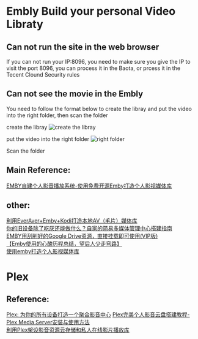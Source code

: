 # Embly Build your personal Video Libraty

## Can not run the site in the web browser
If you can not run your IP:8096, you need to make sure you give the IP to visit the port 8096, you can process it in the Baota, or prcess it in the Tecent Clound Security rules

## Can not see the movie in the Embly
You need to follow the format below to create the libray and put the 
video into the right folder, then scan the folder

create the libray
![create the libray](http://imagebed1.oss-cn-hongkong.aliyuncs.com/uPic/8OonnV.png)

put the video into the right folder
![right folder](http://imagebed1.oss-cn-hongkong.aliyuncs.com/uPic/Kq8O8g.png)

Scan the folder

## Main Reference:
[EMBY自建个人影音播放系统-使用免费开源Emby打造个人影视媒体库](https://wzfou.com/emby/)   

## other:
[利用EverAver+Emby+Kodi打造本地AV（毛片）媒体库](https://pockies.github.io/2019/03/25/everaver-emby-kodi/)  
[你的旧设备除了吃灰还能做什么？自家的简易多媒体管理中心搭建指南](https://www.gcores.com/articles/104964)  
[EMBY用刮削好的Google Drive资源，直接挂载即可使用(VIP版)](https://blog.vwert.com/CloudStorage/Emby-GoogleDrive.html)  
[【Emby使用的心酸历程总结，望后人少走弯路】](https://www.cnblogs.com/rickzhai/p/12653921.html)  
[使用emby打造个人影视媒体库](https://www.mihu.live/archives/19/)  

# Plex

## Reference:
[Plex: 为你的所有设备打造一个聚合影音中心](https://sspai.com/post/45414)
[Plex完美个人影音云盘搭建教程-Plex Media Server安装与使用方法](https://wzfou.com/plex/)  
[利用Plex架设影音资源云存储和私人在线影片播放库](https://www.laobuluo.com/1333.html)
